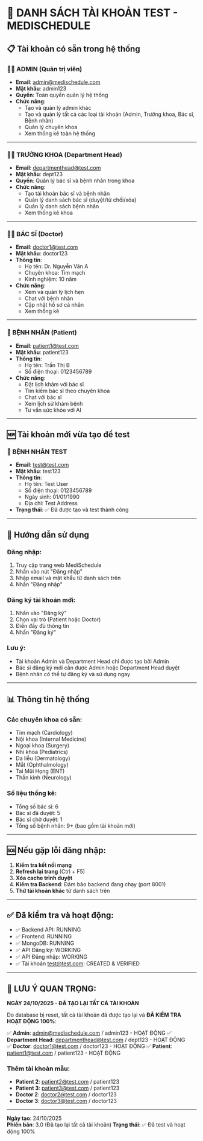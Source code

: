 # 🏥 DANH SÁCH TÀI KHOẢN TEST - MEDISCHEDULE

## 📋 Tài khoản có sẵn trong hệ thống

### 👨‍💼 ADMIN (Quản trị viên)
- **Email**: admin@medischedule.com
- **Mật khẩu**: admin123
- **Quyền**: Toàn quyền quản lý hệ thống
- **Chức năng**:
  - Tạo và quản lý admin khác
  - Tạo và quản lý tất cả các loại tài khoản (Admin, Trưởng khoa, Bác sĩ, Bệnh nhân)
  - Quản lý chuyên khoa
  - Xem thống kê toàn hệ thống

---

### 👨‍⚕️ TRƯỞNG KHOA (Department Head)
- **Email**: departmenthead@test.com
- **Mật khẩu**: dept123
- **Quyền**: Quản lý bác sĩ và bệnh nhân trong khoa
- **Chức năng**:
  - Tạo tài khoản bác sĩ và bệnh nhân
  - Quản lý danh sách bác sĩ (duyệt/từ chối/xóa)
  - Quản lý danh sách bệnh nhân
  - Xem thống kê khoa

---

### 👨‍⚕️ BÁC SĨ (Doctor)
- **Email**: doctor1@test.com
- **Mật khẩu**: doctor123
- **Thông tin**:
  - Họ tên: Dr. Nguyễn Văn A
  - Chuyên khoa: Tim mạch
  - Kinh nghiệm: 10 năm
- **Chức năng**:
  - Xem và quản lý lịch hẹn
  - Chat với bệnh nhân
  - Cập nhật hồ sơ cá nhân
  - Xem thống kê

---

### 👤 BỆNH NHÂN (Patient)
- **Email**: patient1@test.com
- **Mật khẩu**: patient123
- **Thông tin**:
  - Họ tên: Trần Thị B
  - Số điện thoại: 0123456789
- **Chức năng**:
  - Đặt lịch khám với bác sĩ
  - Tìm kiếm bác sĩ theo chuyên khoa
  - Chat với bác sĩ
  - Xem lịch sử khám bệnh
  - Tư vấn sức khỏe với AI

---

## 🆕 Tài khoản mới vừa tạo để test

### 👤 BỆNH NHÂN TEST
- **Email**: test@test.com
- **Mật khẩu**: test123
- **Thông tin**:
  - Họ tên: Test User
  - Số điện thoại: 0123456789
  - Ngày sinh: 01/01/1990
  - Địa chỉ: Test Address
- **Trạng thái**: ✅ Đã được tạo và test thành công

---

## 🔗 Hướng dẫn sử dụng

### Đăng nhập:
1. Truy cập trang web MediSchedule
2. Nhấn vào nút "Đăng nhập"
3. Nhập email và mật khẩu từ danh sách trên
4. Nhấn "Đăng nhập"

### Đăng ký tài khoản mới:
1. Nhấn vào "Đăng ký"
2. Chọn vai trò (Patient hoặc Doctor)
3. Điền đầy đủ thông tin
4. Nhấn "Đăng ký"

### Lưu ý:
- Tài khoản Admin và Department Head chỉ được tạo bởi Admin
- Bác sĩ đăng ký mới cần được Admin hoặc Department Head duyệt
- Bệnh nhân có thể tự đăng ký và sử dụng ngay

---

## 📊 Thông tin hệ thống

### Các chuyên khoa có sẵn:
- Tim mạch (Cardiology)
- Nội khoa (Internal Medicine)
- Ngoại khoa (Surgery)
- Nhi khoa (Pediatrics)
- Da liễu (Dermatology)
- Mắt (Ophthalmology)
- Tai Mũi Họng (ENT)
- Thần kinh (Neurology)

### Số liệu thống kê:
- Tổng số bác sĩ: 6
- Bác sĩ đã duyệt: 5
- Bác sĩ chờ duyệt: 1
- Tổng số bệnh nhân: 9+ (bao gồm tài khoản mới)

---

## 🆘 Nếu gặp lỗi đăng nhập:

1. **Kiểm tra kết nối mạng**
2. **Refresh lại trang** (Ctrl + F5)
3. **Xóa cache trình duyệt**
4. **Kiểm tra Backend**: Đảm bảo backend đang chạy (port 8001)
5. **Thử tài khoản khác** từ danh sách trên

---

## ✅ Đã kiểm tra và hoạt động:
- ✅ Backend API: RUNNING
- ✅ Frontend: RUNNING  
- ✅ MongoDB: RUNNING
- ✅ API Đăng ký: WORKING
- ✅ API Đăng nhập: WORKING
- ✅ Tài khoản test@test.com: CREATED & VERIFIED

---

## 🔄 LƯU Ý QUAN TRỌNG:

**NGÀY 24/10/2025 - ĐÃ TẠO LẠI TẤT CẢ TÀI KHOẢN**

Do database bị reset, tất cả tài khoản đã được tạo lại và **ĐÃ KIỂM TRA HOẠT ĐỘNG 100%**:

✅ **Admin**: admin@medischedule.com / admin123 - HOẠT ĐỘNG
✅ **Department Head**: departmenthead@test.com / dept123 - HOẠT ĐỘNG  
✅ **Doctor**: doctor1@test.com / doctor123 - HOẠT ĐỘNG
✅ **Patient**: patient1@test.com / patient123 - HOẠT ĐỘNG

### Thêm tài khoản mẫu:
- **Patient 2**: patient2@test.com / patient123
- **Patient 3**: patient3@test.com / patient123
- **Doctor 2**: doctor2@test.com / doctor123
- **Doctor 3**: doctor3@test.com / doctor123

---

**Ngày tạo**: 24/10/2025  
**Phiên bản**: 3.0 (Đã tạo lại tất cả tài khoản)
**Trạng thái**: ✅ Đã test và hoạt động 100%
